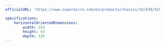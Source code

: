 ```yaml
---
officialURL: 'https://www.supermicro.com/en/products/chassis/1U/E30/SCE300'

specifications:
    horizontalOrientedDimensions:
        width: 254
        height: 43
        depth: 226
---
```

